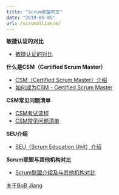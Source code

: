 ```yaml
---
title: "Scrum联盟中文"
date: "2019-05-05"
url: /scrumalliance/
---
```


**敏捷认证的对比**
- [敏捷认证的对比](/agile-certification-comparison)

**什么是CSM（Certified Scrum Master）**
- [CSM（Certified Scrum Master）介绍](/what-is-csm/)
- [如何成为CSM - Certified Scrum Master](/how-to-be-csm)

**CSM常见问题清单**
- [CSM考试流程](/csm-exam-process)
- [CSM常见问题清单](/csm-faq/)

**SEU介绍**
- [SEU（Scrum Education Unit）介绍](/scrum-education-unit-seu)

**Scrum联盟与其他机构对比**
- [Scrum联盟介绍及与其他机构对比](/scrumalliance-vs-scrumorg)

[关于BoB Jiang](/me)

